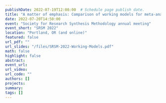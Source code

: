 ```yaml
---
publishDate: 2022-07-19T12:00:00  # Schedule page publish date.
title: "A matter of emphasis: Comparison of working models for meta-analysis of dependent effect sizes"
date: 2022-07-20T14:50:00
event: "Society for Research Synthesis Methodology annual meeting"
event_short: "SRSM 2022"
location: "Portland, OR (and online)"
featured: false
url_pdf: ""
url_slides: "/files/SRSM-2022-Working-Models.pdf"
math: false
highlight: false
abstract: 
event_url: 
url_video: 
url_code: ""
authors: []
projects: 
summary: 
tags: []
---
```

